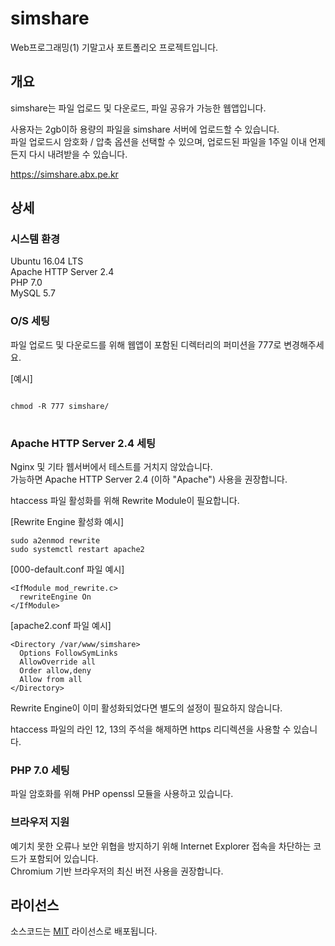 # simshare

Web프로그래밍(1) 기말고사 포트폴리오 프로젝트입니다.

## 개요

simshare는 파일 업로드 및 다운로드, 파일 공유가 가능한 웹앱입니다. 

사용자는 2gb이하 용량의 파일을 simshare 서버에 업로드할 수 있습니다. <br>
파일 업로드시 암호화 / 압축 옵션을 선택할 수 있으며, 업로드된 파일을 1주일 이내 언제든지 다시 내려받을 수 있습니다.

<a href = "simshare.abx.pe.kr"> https://simshare.abx.pe.kr </a>

## 상세

### 시스템 환경

Ubuntu 16.04 LTS <br>
Apache HTTP Server 2.4 <br>
PHP 7.0 <br>
MySQL 5.7 <br>

### O/S 세팅

파일 업로드 및 다운로드를 위해 웹앱이 포함된 디렉터리의 퍼미션을 777로 변경해주세요.

[예시]
<pre>
<code>
chmod -R 777 simshare/
</code>
</pre>

### Apache HTTP Server 2.4 세팅

Nginx 및 기타 웹서버에서 테스트를 거치지 않았습니다. <br>
가능하면 Apache HTTP Server 2.4 (이하 "Apache") 사용을 권장합니다.

htaccess 파일 활성화를 위해 Rewrite Module이 필요합니다.

[Rewrite Engine 활성화 예시]
```
sudo a2enmod rewrite
sudo systemctl restart apache2
```
[000-default.conf 파일 예시]
```
<IfModule mod_rewrite.c>
  rewriteEngine On
</IfModule>
```
[apache2.conf 파일 예시]
```
<Directory /var/www/simshare>
  Options FollowSymLinks
  AllowOverride all
  Order allow,deny
  Allow from all
</Directory>
```

Rewrite Engine이 이미 활성화되었다면 별도의 설정이 필요하지 않습니다.

htaccess 파일의 라인 12, 13의 주석을 해제하면 https 리디렉션을 사용할 수 있습니다.

### PHP 7.0 세팅

파일 암호화를 위해 PHP openssl 모듈을 사용하고 있습니다.

### 브라우저 지원

예기치 못한 오류나 보안 위협을 방지하기 위해 Internet Explorer 접속을 차단하는 코드가 포함되어 있습니다. <br>
Chromium 기반 브라우저의 최신 버전 사용을 권장합니다.

## 라이선스

소스코드는 <a href = "https://github.com/antibiotics11/simshare/blob/main/LICENSE">MIT</a> 라이선스로 배포됩니다.
